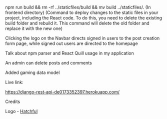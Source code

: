 npm run build && rm -rf ../staticfiles/build && mv build ../staticfiles/.  (In frontend directory)
(Command to deploy changes to the static files in your project, including the React code. To do this, you need to delete the existing build folder and rebuild it. This command will delete the old folder and replace it with the new one)

Clicking the logo on the Navbar directs signed in users to the post creation form page, while signed out users are directed to the homepage

Talk about npm parser and React Quill usage in my application

An admin can delete posts and comments

Added gaming data model

Live link:

https://django-rest-api-de0173352397.herokuapp.com/

Credits

Logo - [Hatchful](https://www.shopify.com/tools/logo-maker)